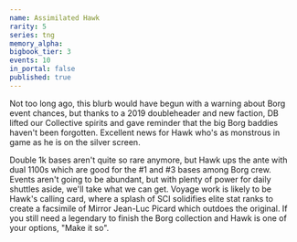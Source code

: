 ```yaml
---
name: Assimilated Hawk
rarity: 5
series: tng
memory_alpha:
bigbook_tier: 3
events: 10
in_portal: false
published: true
---
```


Not too long ago, this blurb would have begun with a warning about Borg event chances, but thanks to a 2019 doubleheader and new faction, DB lifted our Collective spirits and gave reminder that the big Borg baddies haven't been forgotten. Excellent news for Hawk who's as monstrous in game as he is on the silver screen.

Double 1k bases aren't quite so rare anymore, but Hawk ups the ante with dual 1100s which are good for the #1 and #3 bases among Borg crew. Events aren't going to be abundant, but with plenty of power for daily shuttles aside, we'll take what we can get. Voyage work is likely to be Hawk's calling card, where a splash of SCI solidifies elite stat ranks to create a facsimile of Mirror Jean-Luc Picard which outdoes the original. If you still need a legendary to finish the Borg collection and Hawk is one of your options, "Make it so".
